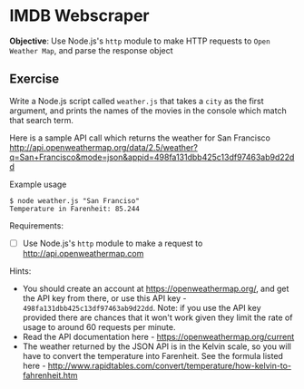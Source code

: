 # IMDB Webscraper

**Objective**: Use Node.js's `http` module to make HTTP requests to `Open Weather Map`, and parse the response object

## Exercise

Write a Node.js script called `weather.js` that takes a `city` as the first argument, and prints the names of the movies in the console which match that search term.

Here is a sample API call which returns the weather for San Francisco
http://api.openweathermap.org/data/2.5/weather?q=San+Francisco&mode=json&appid=498fa131dbb425c13df97463ab9d22dd

Example usage
```
$ node weather.js "San Franciso"
Temperature in Farenheit: 85.244
```

Requirements:
- [ ] Use Node.js's `http` module to make a request to http://api.openweathermap.com


Hints:
- You should create an account at https://openweathermap.org/, and get the API key from there, or use this API key - `498fa131dbb425c13df97463ab9d22dd`. Note: if you use the API key provided there are chances that it won't work given they limit the rate of usage to around 60 requests per minute.
- Read the API documentation here - https://openweathermap.org/current
- The weather returned by the JSON API is in the Kelvin scale, so you will have to convert the temperature into Farenheit. See the formula listed here - http://www.rapidtables.com/convert/temperature/how-kelvin-to-fahrenheit.htm
